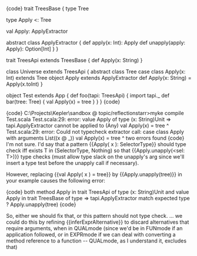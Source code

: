 {code}
trait TreesBase {
  type Tree

  type Apply <: Tree

  val Apply: ApplyExtractor

  abstract class ApplyExtractor {
    def apply(x: Int): Apply
    def unapply(apply: Apply): Option[Int]
  }
}

trait TreesApi extends TreesBase {
  def Apply(x: String)
}

class Universe extends TreesApi {
  abstract class Tree
  case class Apply(x: Int) extends Tree
  object Apply extends ApplyExtractor
  def Apply(x: String) = Apply(x.toInt)
}

object Test extends App {
  def foo(tapi: TreesApi) {
    import tapi._
    def bar(tree: Tree) {
      val Apply(x) = tree
    }
  }
}
{code}

{code}
C:\Projects\Kepler\sandbox @ topic/reflectionstarr>myke compile Test.scala
Test.scala:29: error: value Apply of type (x: String)Unit <and> => tapi.ApplyExtractor cannot be applied to (Any)
      val Apply(x) = tree
          ^
Test.scala:29: error: Could not typecheck extractor call: case class Apply with arguments List((x @ _))
      val Apply(x) = tree
               ^
two errors found
{code}
I'm not sure. I'd say that a pattern {{Apply( x ): SelectorType}} should type check iff exists T in (SelectorType, Nothing) so that {{Apply.unapply(<sel: T>)}} type checks (must allow type slack on the unapply's arg since we'll insert a type test before the unapply call if necessary).

However, replacing {{val Apply( x ) = tree}} by {{Apply.unapply(tree)}} in your example causes the following error:

{code}
both method Apply in trait TreesApi of type (x: String)Unit
and  value Apply in trait TreesBase of type => tapi.ApplyExtractor
match expected type ?
      Apply.unapply(tree)
{code}

So, either we should fix that, or this pattern should not type check.
... we could do this by refining {{inferExprAlternative}} to discard alternatives that require arguments, when in QUALmode (since we'd be in FUNmode if an application followed, or in EXPRmode if we can deal with converting a method reference to a function -- QUALmode, as I understand it, excludes that)
